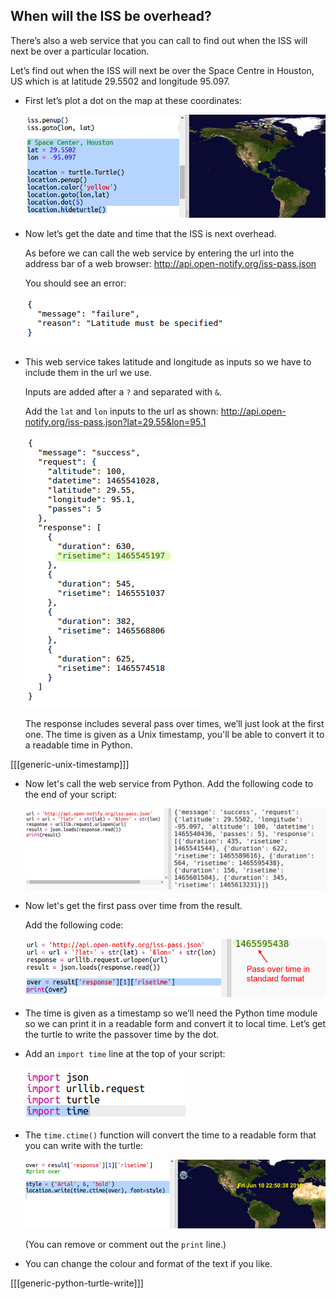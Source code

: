 ## When will the ISS be overhead?

There’s also a web service that you can call to find out when the ISS will next be over a particular location.

Let’s find out when the ISS will next be over the Space Centre in Houston, US which is at latitude 29.5502 and longitude 95.097.

+ First let’s plot a dot on the map at these coordinates:
    
    ![screenshot](images/iss-houston.png)

+ Now let’s get the date and time that the ISS is next overhead.
    
    As before we can call the web service by entering the url into the address bar of a web browser: <a href="http://api.open-notify.org/iss-pass.json" target="_blank">http://api.open-notify.org/iss-pass.json</a>
    
    You should see an error:
    
    ![screenshot](images/iss-pass-error.png)

+ This web service takes latitude and longitude as inputs so we have to include them in the url we use.
    
    Inputs are added after a `?` and separated with `&`.
    
    Add the `lat` and `lon` inputs to the url as shown: <a href="http://api.open-notify.org/iss-pass.json?lat=29.55&lon=95.1" target="_blank">http://api.open-notify.org/iss-pass.json?lat=29.55&lon=95.1</a>
    
    ![screenshot](images/iss-passtimes.png)
    
    The response includes several pass over times, we’ll just look at the first one. The time is given as a Unix timestamp, you'll be able to convert it to a readable time in Python.

[[[generic-unix-timestamp]]]

+ Now let's call the web service from Python. Add the following code to the end of your script:
    
    ![screenshot](images/iss-passover.png)

+ Now let's get the first pass over time from the result.
    
    Add the following code:
    
    ![screenshot](images/iss-print-pass.png)

+ The time is given as a timestamp so we’ll need the Python time module so we can print it in a readable form and convert it to local time. Let’s get the turtle to write the passover time by the dot.

+ Add an `import time` line at the top of your script:
    
    ![screenshot](images/iss-time.png)

+ The `time.ctime()` function will convert the time to a readable form that you can write with the turtle:
    
    ![screenshot](images/iss-pass-write.png)
    
    (You can remove or comment out the `print` line.)

+ You can change the colour and format of the text if you like.

[[[generic-python-turtle-write]]]